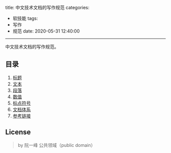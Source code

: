 title: 中文技术文档的写作规范
categories:
  - 软技能
tags:
  - 写作
  - 规范
date: 2020-05-31 12:40:00
---
中文技术文档的写作规范。

## 目录

1. [标题](https://github.com/ruanyf/document-style-guide/blob/master/docs/title.md)
1. [文本](https://github.com/ruanyf/document-style-guide/blob/master/docs/text.md)
1. [段落](https://github.com/ruanyf/document-style-guide/blob/master/docs/paragraph.md)
1. [数值](https://github.com/ruanyf/document-style-guide/blob/master/docs/number.md)
1. [标点符号](https://github.com/ruanyf/document-style-guide/blob/master/docs/marks.md)
1. [文档体系](https://github.com/ruanyf/document-style-guide/blob/master/docs/structure.md)
1. [参考链接](https://github.com/ruanyf/document-style-guide/blob/master/docs/reference.md)

## License
> by 阮一峰
公共领域（public domain）
